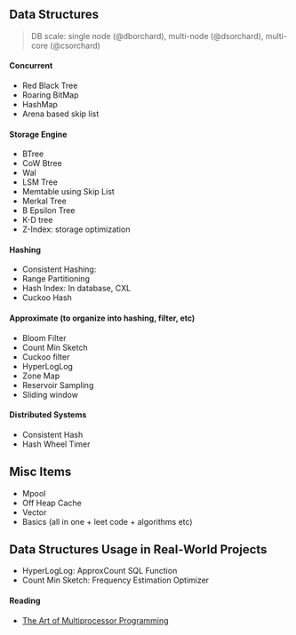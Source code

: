 ## Data Structures
> DB scale: single node (@dborchard), multi-node (@dsorchard), multi-core (@csorchard)

#### Concurrent
- Red Black Tree
- Roaring BitMap
- HashMap
- Arena based skip list


#### Storage Engine
- BTree
- CoW Btree
- Wal
- LSM Tree
- Memtable using Skip List
- Merkal Tree
- B Epsilon Tree
- K-D tree
- Z-Index: storage optimization

#### Hashing
- Consistent Hashing:
- Range Partitioning
- Hash Index: In database, CXL
- Cuckoo Hash

#### Approximate (to organize into hashing, filter, etc)
- Bloom Filter
- Count Min Sketch
- Cuckoo filter
- HyperLogLog
- Zone Map
- Reservoir Sampling
- Sliding window

#### Distributed Systems
- Consistent Hash
- Hash Wheel Timer

  
## Misc Items
- Mpool
- Off Heap Cache
- Vector
- Basics (all in one + leet code + algorithms etc)

## Data Structures Usage in Real-World Projects
- HyperLogLog: ApproxCount SQL Function
- Count Min Sketch: Frequency Estimation Optimizer

#### Reading
- [The Art of Multiprocessor Programming](https://www.amazon.com/Art-Multiprocessor-Programming-Maurice-Herlihy/dp/0123705916)
